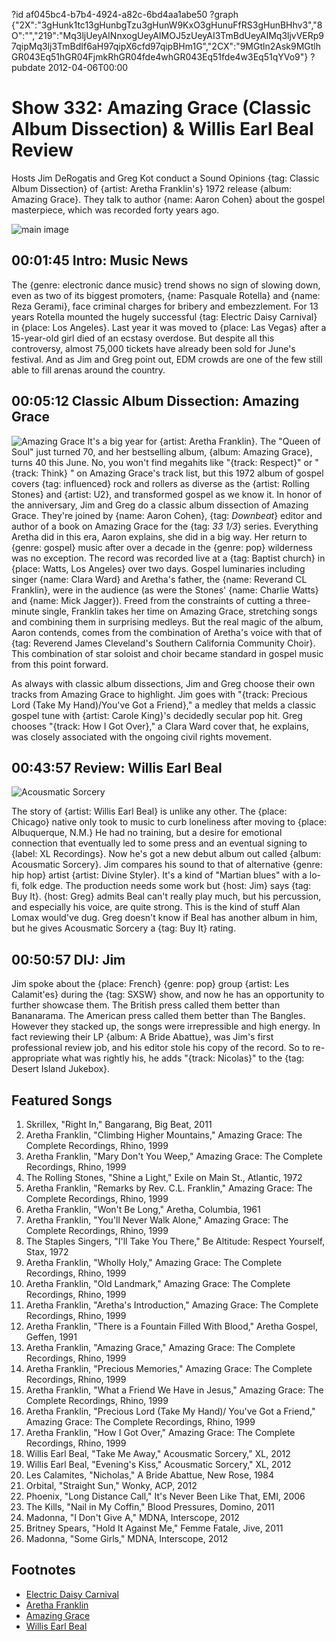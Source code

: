 ?id af045bc4-b7b4-4924-a82c-6bd4aa1abe50
?graph {"2X":"3gHunk1tc13gHunbgTzu3gHunW9KxO3gHunuFfRS3gHunBHhv3","8O":"","219":"Mq3ljUeyAINnxogUeyAIMOJ5zUeyAI3TmBdUeyAIMq3ljvVERp97qipMq3lj3TmBdIf6aH97qipX6cfd97qipBHm1G","2CX":"9MGtln2Ask9MGtlhGR043Eq51hGR04FjmkRhGR04fde4whGR043Eq51fde4w3Eq51qYVo9"}
?pubdate 2012-04-06T00:00

# Show 332: Amazing Grace (Classic Album Dissection) & Willis Earl Beal Review
Hosts Jim DeRogatis and Greg Kot conduct a Sound Opinions {tag: Classic Album Dissection} of {artist: Aretha Franklin's} 1972 release {album: Amazing Grace}. They talk to author {name: Aaron Cohen} about the gospel masterpiece, which was recorded forty years ago.

![main image](https://static.soundopinions.org/images/2012/aretha.jpg)

## 00:01:45 Intro: Music News
The {genre: electronic dance music} trend shows no sign of slowing down, even as two of its biggest promoters, {name: Pasquale Rotella} and {name: Reza Gerami}, face criminal charges for bribery and embezzlement. For 13 years Rotella mounted the hugely successful {tag: Electric Daisy Carnival} in {place: Los Angeles}. Last year it was moved to {place: Las Vegas} after a 15-year-old girl died of an ecstasy overdose. But despite all this controversy, almost 75,000 tickets have already been sold for June's festival. And as Jim and Greg point out, EDM crowds are one of the few still able to fill arenas around the country.

## 00:05:12 Classic Album Dissection: Amazing Grace
![Amazing Grace](https://static.soundopinions.org/assets/332/8O0.jpg)
It's a big year for {artist: Aretha Franklin}. The "Queen of Soul" just turned 70, and her bestselling album, {album: Amazing Grace}, turns 40 this June. No, you won't find megahits like "{track: Respect}" or "{track: Think} " on Amazing Grace's track list, but this 1972 album of gospel covers {tag: influenced} rock and rollers as diverse as the {artist: Rolling Stones} and {artist: U2}, and transformed gospel as we know it. In honor of the anniversary, Jim and Greg do a classic album dissection of Amazing Grace. They're joined by {name: Aaron Cohen}, {tag: *Downbeat*} editor and author of a book on Amazing Grace for the {tag: *33 1/3*} series. Everything Aretha did in this era, Aaron explains, she did in a big way. Her return to {genre: gospel} music after over a decade in the {genre: pop} wilderness was no exception. The record was recorded live at a {tag: Baptist church} in {place: Watts, Los Angeles} over two days. Gospel luminaries including singer {name: Clara Ward} and Aretha's father, the {name: Reverand CL Franklin}, were in the audience (as were the Stones' {name: Charlie Watts} and {name: Mick Jagger}). Freed from the constraints of cutting a three-minute single, Franklin takes her time on Amazing Grace, stretching songs and combining them in surprising medleys. But the real magic of the album, Aaron contends, comes from the combination of Aretha's voice with that of {tag: Reverend James Cleveland's Southern California Community Choir}. This combination of star soloist and choir became standard in gospel music from this point forward.

As always with classic album dissections, Jim and Greg choose their own tracks from Amazing Grace to highlight. Jim goes with "{track: Precious Lord (Take My Hand)/You've Got a Friend}," a medley that melds a classic gospel tune with {artist: Carole King}'s decidedly secular pop hit. Greg chooses "{track: How I Got Over}," a Clara Ward cover that, he explains, was closely associated with the ongoing civil rights movement.

## 00:43:57 Review: Willis Earl Beal
![Acousmatic Sorcery](https://static.soundopinions.org/assets/332/2190.jpg)

The story of {artist: Willis Earl Beal} is unlike any other. The {place: Chicago} native only took to music to curb loneliness after moving to {place: Albuquerque, N.M.} He had no training, but a desire for emotional connection that eventually led to some press and an eventual signing to {label: XL Recordings}. Now he's got a new debut album out called {album: Acousmatic Sorcery}. Jim compares his sound to that of alternative {genre: hip hop} artist {artist: Divine Styler}. It's a kind of "Martian blues" with a lo-fi, folk edge. The production needs some work but {host: Jim} says {tag: Buy It}. {host: Greg} admits Beal can't really play much, but his percussion, and especially his voice, are quite strong. This is the kind of stuff Alan Lomax would've dug. Greg doesn't know if Beal has another album in him, but he gives Acousmatic Sorcery a {tag: Buy It} rating.

## 00:50:57 DIJ: Jim
Jim spoke about the {place: French} {genre: pop} group {artist: Les Calamit'es} during the {tag: SXSW} show, and now he has an opportunity to further showcase them. The British press called them better than Bananarama. The American press called them better than The Bangles. However they stacked up, the songs were irrepressible and high energy. In fact reviewing their LP {album: A Bride Abattue}, was Jim's first professional review job, and his editor stole his copy of the record. So to re-appropriate what was rightly his, he adds "{track: Nicolas}" to the {tag: Desert Island Jukebox}.


## Featured Songs
1. Skrillex, "Right In," Bangarang, Big Beat, 2011
1. Aretha Franklin, "Climbing Higher Mountains," Amazing Grace: The Complete Recordings, Rhino, 1999
1. Aretha Franklin, "Mary Don't You Weep," Amazing Grace: The Complete Recordings, Rhino, 1999
1. The Rolling Stones, "Shine a Light," Exile on Main St., Atlantic, 1972
1. Aretha Franklin, "Remarks by Rev. C.L. Franklin," Amazing Grace: The Complete Recordings, Rhino, 1999
1. Aretha Franklin, "Won't Be Long," Aretha, Columbia, 1961
1. Aretha Franklin, "You'll Never Walk Alone," Amazing Grace: The Complete Recordings, Rhino, 1999
1. The Staples Singers, "I'll Take You There," Be Altitude: Respect Yourself, Stax, 1972
1. Aretha Franklin, "Wholly Holy," Amazing Grace: The Complete Recordings, Rhino, 1999
1. Aretha Franklin, "Old Landmark," Amazing Grace: The Complete Recordings, Rhino, 1999
1. Aretha Franklin, "Aretha's Introduction," Amazing Grace: The Complete Recordings, Rhino, 1999
1. Aretha Franklin, "There is a Fountain Filled With Blood," Aretha Gospel, Geffen, 1991
1. Aretha Franklin, "Amazing Grace," Amazing Grace: The Complete Recordings, Rhino, 1999
1. Aretha Franklin, "Precious Memories," Amazing Grace: The Complete Recordings, Rhino, 1999
1. Aretha Franklin, "What a Friend We Have in Jesus," Amazing Grace: The Complete Recordings, Rhino, 1999
1. Aretha Franklin, "Precious Lord (Take My Hand)/ You've Got a Friend," Amazing Grace: The Complete Recordings, Rhino, 1999
1. Aretha Franklin, "How I Got Over," Amazing Grace: The Complete Recordings, Rhino, 1999
1. Willis Earl Beal, "Take Me Away," Acousmatic Sorcery," XL, 2012
1. Willis Earl Beal, "Evening's Kiss," Acousmatic Sorcery," XL, 2012
1. Les Calamites, "Nicholas," A Bride Abattue, New Rose, 1984
1. Orbital, "Straight Sun," Wonky, ACP, 2012
1. Phoenix, "Long Distance Call," It's Never Been Like That, EMI, 2006
1. The Kills, "Nail in My Coffin," Blood Pressures, Domino, 2011
1. Madonna, "I Don't Give A," MDNA, Interscope, 2012
1. Britney Spears, "Hold It Against Me," Femme Fatale, Jive, 2011
1. Madonna, "Some Girls," MDNA, Interscope, 2012

## Footnotes
- [Electric Daisy Carnival](http://www.electricdaisycarnival.com/)
- [Aretha Franklin](http://www.arethafranklin.net/us/home)
- [Amazing Grace](http://allmusic.com/album/amazing-grace-r7736)
- [Willis Earl Beal](http://www.willisearlbeal.com/)
